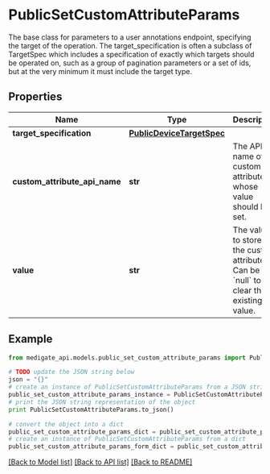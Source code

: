 # PublicSetCustomAttributeParams

The base class for parameters to a user annotations endpoint, specifying the target of the operation.  The target_specification is often a subclass of TargetSpec which includes a specification of exactly which targets should be operated on, such as a group of pagination parameters or a set of ids, but at the very minimum it must include the target type.

## Properties
Name | Type | Description | Notes
------------ | ------------- | ------------- | -------------
**target_specification** | [**PublicDeviceTargetSpec**](PublicDeviceTargetSpec.md) |  | 
**custom_attribute_api_name** | **str** | The API name of the custom attribute whose value should be set. | 
**value** | **str** | The value to store to the custom attribute. Can be &#x60;null&#x60; to clear the existing value. | 

## Example

```python
from medigate_api.models.public_set_custom_attribute_params import PublicSetCustomAttributeParams

# TODO update the JSON string below
json = "{}"
# create an instance of PublicSetCustomAttributeParams from a JSON string
public_set_custom_attribute_params_instance = PublicSetCustomAttributeParams.from_json(json)
# print the JSON string representation of the object
print PublicSetCustomAttributeParams.to_json()

# convert the object into a dict
public_set_custom_attribute_params_dict = public_set_custom_attribute_params_instance.to_dict()
# create an instance of PublicSetCustomAttributeParams from a dict
public_set_custom_attribute_params_form_dict = public_set_custom_attribute_params.from_dict(public_set_custom_attribute_params_dict)
```
[[Back to Model list]](../README.md#documentation-for-models) [[Back to API list]](../README.md#documentation-for-api-endpoints) [[Back to README]](../README.md)


